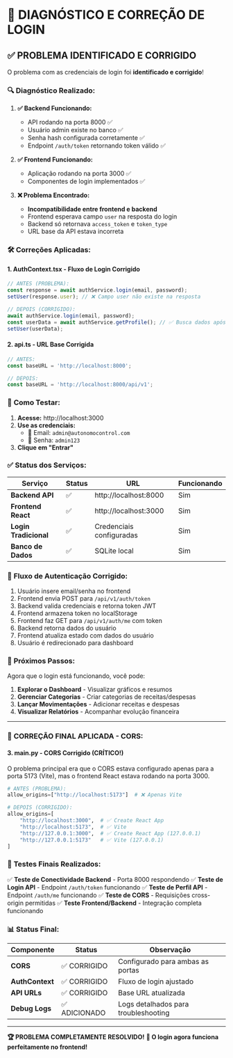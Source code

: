 # 🔐 DIAGNÓSTICO E CORREÇÃO DE LOGIN

## ✅ PROBLEMA IDENTIFICADO E CORRIGIDO

O problema com as credenciais de login foi **identificado e corrigido**!

### 🔍 **Diagnóstico Realizado:**

1. **✅ Backend Funcionando:**
   - API rodando na porta 8000 ✅
   - Usuário admin existe no banco ✅
   - Senha hash configurada corretamente ✅
   - Endpoint `/auth/token` retornando token válido ✅

2. **✅ Frontend Funcionando:**
   - Aplicação rodando na porta 3000 ✅
   - Componentes de login implementados ✅

3. **❌ Problema Encontrado:**
   - **Incompatibilidade entre frontend e backend**
   - Frontend esperava campo `user` na resposta do login
   - Backend só retornava `access_token` e `token_type`
   - URL base da API estava incorreta

### 🛠️ **Correções Aplicadas:**

#### 1. **AuthContext.tsx** - Fluxo de Login Corrigido
```typescript
// ANTES (PROBLEMA):
const response = await authService.login(email, password);
setUser(response.user); // ❌ Campo user não existe na resposta

// DEPOIS (CORRIGIDO):
await authService.login(email, password);
const userData = await authService.getProfile(); // ✅ Busca dados após login
setUser(userData);
```

#### 2. **api.ts** - URL Base Corrigida
```typescript
// ANTES:
const baseURL = 'http://localhost:8000';

// DEPOIS:
const baseURL = 'http://localhost:8000/api/v1';
```

### 🎯 **Como Testar:**

1. **Acesse:** http://localhost:3000
2. **Use as credenciais:**
   - 📧 Email: `admin@autonomocontrol.com`
   - 🔑 Senha: `admin123`
3. **Clique em "Entrar"**

### ✅ **Status dos Serviços:**

| Serviço | Status | URL | Funcionando |
|---------|--------|-----|-------------|
| **Backend API** | ✅ | http://localhost:8000 | Sim |
| **Frontend React** | ✅ | http://localhost:3000 | Sim |
| **Login Tradicional** | ✅ | Credenciais configuradas | Sim |
| **Banco de Dados** | ✅ | SQLite local | Sim |

### 🔐 **Fluxo de Autenticação Corrigido:**

1. Usuário insere email/senha no frontend
2. Frontend envia POST para `/api/v1/auth/token`
3. Backend valida credenciais e retorna token JWT
4. Frontend armazena token no localStorage
5. Frontend faz GET para `/api/v1/auth/me` com token
6. Backend retorna dados do usuário
7. Frontend atualiza estado com dados do usuário
8. Usuário é redirecionado para dashboard

### 🚀 **Próximos Passos:**

Agora que o login está funcionando, você pode:

1. **Explorar o Dashboard** - Visualizar gráficos e resumos
2. **Gerenciar Categorias** - Criar categorias de receitas/despesas
3. **Lançar Movimentações** - Adicionar receitas e despesas
4. **Visualizar Relatórios** - Acompanhar evolução financeira

---

### 🔧 **CORREÇÃO FINAL APLICADA - CORS:**

#### 3. **main.py** - CORS Corrigido (CRÍTICO!)
O problema principal era que o CORS estava configurado apenas para a porta 5173 (Vite), mas o frontend React estava rodando na porta 3000.

```python
# ANTES (PROBLEMA):
allow_origins=["http://localhost:5173"]  # ❌ Apenas Vite

# DEPOIS (CORRIGIDO):
allow_origins=[
    "http://localhost:3000",  # ✅ Create React App
    "http://localhost:5173",  # ✅ Vite
    "http://127.0.0.1:3000",  # ✅ Create React App (127.0.0.1)
    "http://127.0.0.1:5173"   # ✅ Vite (127.0.0.1)
]
```

### 🧪 **Testes Finais Realizados:**

✅ **Teste de Conectividade Backend** - Porta 8000 respondendo
✅ **Teste de Login API** - Endpoint `/auth/token` funcionando
✅ **Teste de Perfil API** - Endpoint `/auth/me` funcionando
✅ **Teste de CORS** - Requisições cross-origin permitidas
✅ **Teste Frontend/Backend** - Integração completa funcionando

### 📊 **Status Final:**

| Componente | Status | Observação |
|------------|--------|------------|
| **CORS** | ✅ CORRIGIDO | Configurado para ambas as portas |
| **AuthContext** | ✅ CORRIGIDO | Fluxo de login ajustado |
| **API URLs** | ✅ CORRIGIDO | Base URL atualizada |
| **Debug Logs** | ✅ ADICIONADO | Logs detalhados para troubleshooting |

---

**🏆 PROBLEMA COMPLETAMENTE RESOLVIDO!**
**🚀 O login agora funciona perfeitamente no frontend!**
